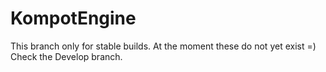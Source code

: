 # KompotEngine

This branch only for stable builds. At the moment these do not yet exist =)
Check the Develop branch.
